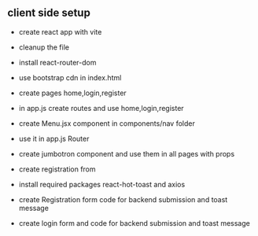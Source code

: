 ## client side setup

- create react app with vite
- cleanup the file
- install react-router-dom
- use bootstrap cdn in index.html
- create pages home,login,register
- in app.js create routes and use home,login,register
- create Menu.jsx component in components/nav folder
- use it in app.js Router
- create jumbotron component and use them in all pages with props

- create registration from
- install required packages react-hot-toast and axios

- create Registration form code for backend submission and toast message
- create login form and code for backend submission and toast message
